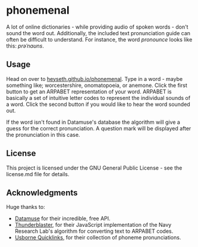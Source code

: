 # phonemenal

A lot of online dictionaries - while providing audio of spoken words - don't sound the word out. Additionally, the included text pronunciation guide can often be difficult to understand. For instance, the word *pronounce* looks like this: *prəˈnaʊns*.

## Usage
Head on over to [heyseth.github.io/phonemenal](https://heyseth.github.io/phonemenal/). Type in a word - maybe something like; worcestershire, onomatopoeia, or anemone. Click the first button to get an ARPABET representation of your word. ARPABET is basically a set of intuitive letter codes to represent the individual sounds of a word. Click the second button if you would like to hear the word sounded out.

If the word isn't found in Datamuse's database the algorithm will give a guess for the correct pronunciation. A question mark will be displayed after the pronunciation in this case.

## License

This project is licensed under the GNU General Public License - see the license.md file for details.

## Acknowledgments
Huge thanks to:
* [Datamuse](https://www.datamuse.com/) for their incredible, free API.
* [Thunderblaster](https://github.com/thunderblaster/), for their JavaScript implementation of the Navy Research Lab's algorithm for converting text to ARPABET codes.
* [Usborne Quicklinks](https://www.usborne.com/quicklinks/eng/about-quicklinks/about-quicklinks.aspx), for their collection of phoneme pronunciations.
